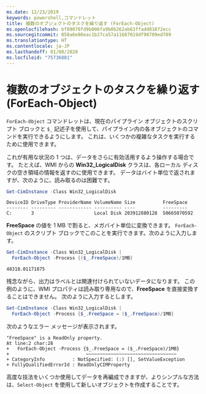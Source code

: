 ```yaml
---
ms.date: 12/23/2019
keywords: powershell,コマンドレット
title: 複数のオブジェクトのタスクを繰り返す (ForEach-Object)
ms.openlocfilehash: bf89070fd9b006fa9b0b262ab63ffadd81072ecc
ms.sourcegitcommit: 058a6e86eac1b27ca57a11687019df98709ed709
ms.translationtype: HT
ms.contentlocale: ja-JP
ms.lasthandoff: 01/08/2020
ms.locfileid: "75736881"
---
```

# <a name="repeating-a-task-for-multiple-objects-foreach-object"></a>複数のオブジェクトのタスクを繰り返す (ForEach-Object)

`ForEach-Object` コマンドレットは、現在のパイプライン オブジェクトのスクリプト ブロックと `$_` 記述子を使用して、パイプライン内の各オブジェクトのコマンドを実行できるようにします。 これは、いくつかの複雑なタスクを実行するために使用できます。

これが有用な状況の 1 つは、データをさらに有効活用するよう操作する場合です。 たとえば、WMI からの **Win32_LogicalDisk** クラスは、各ローカル ディスクの空き領域の情報を返すのに使用できます。 データはバイト単位で返されますが、次のように、読み取るのは困難です。

```powershell
Get-CimInstance -Class Win32_LogicalDisk
```

```Output
DeviceID DriveType ProviderName VolumeName Size          FreeSpace
-------- --------- ------------ ---------- ----          ---------
C:       3                      Local Disk 203912880128  50665070592
```

**FreeSpace** の値を 1 MB で割ると、メガバイト単位に変換できます。 `ForEach-Object` のスクリプト ブロックでこのことを実行できます。次のように入力します。

```powershell
Get-CimInstance -Class Win32_LogicalDisk |
  ForEach-Object -Process {($_.FreeSpace)/1MB}
```

```Output
48318.01171875
```

残念ながら、出力はラベルとは関連付けられていないデータになります。 この例のように、WMI プロパティは読み取り専用なので、**FreeSpace** を直接変換することはできません。 次のように入力するとします。

```powershell
Get-CimInstance -Class Win32_LogicalDisk |
  ForEach-Object -Process {$_.FreeSpace = ($_.FreeSpace)/1MB}
```

次のようなエラー メッセージが表示されます。

```Output
"FreeSpace" is a ReadOnly property.
At line:2 char:28
+   ForEach-Object -Process {$_.FreeSpace = ($_.FreeSpace)/1MB}
+                            ~~~~~~~~~~~~~~~~~~~~~~~~~~~~~~~~~
+ CategoryInfo          : NotSpecified: (:) [], SetValueException
+ FullyQualifiedErrorId : ReadOnlyCIMProperty
```

高度な技法をいくつか使用してデータを再編成できますが、よりシンプルな方法は、`Select-Object` を使用して新しいオブジェクトを作成することです。
